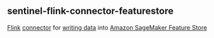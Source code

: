 ## sentinel-flink-connector-featurestore

[Flink](https://nightlies.apache.org/flink/flink-docs-release-1.17) [connector](https://nightlies.apache.org/flink/flink-docs-release-1.17/docs/connectors/datastream/overview/) for [writing data](https://nightlies.apache.org/flink/flink-docs-release-1.17/docs/dev/table/sourcessinks/) into [Amazon SageMaker Feature Store](https://docs.aws.amazon.com/sagemaker/latest/dg/feature-store.html)
